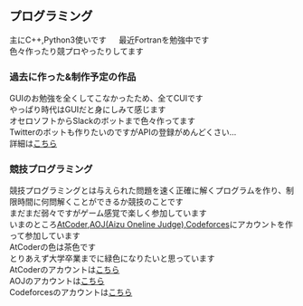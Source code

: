 ## プログラミング
主にC++,Python3使いです 　
最近Fortranを勉強中です  
色々作ったり競プロやったりしてます  
### 過去に作った&制作予定の作品
GUIのお勉強を全くしてこなかったため、全てCUIです  
やっぱり時代はGUIだと身にしみて感じます  
オセロソフトからSlackのボットまで色々作ってます  
Twitterのボットも作りたいのですがAPIの登録がめんどくさい…  
詳細は[こちら](https://jj1guj.github.io/programming_made)

### 競技プログラミング
競技プログラミングとは与えられた問題を速く正確に解くプログラムを作り、制限時間に何問解くことができるか競技のことです  
まだまだ弱々ですがゲーム感覚で楽しく参加しています  
いまのところ[AtCoder](https://atcoder.jp/),[AOJ\(Aizu Oneline Judge\)](https://onlinejudge.u-aizu.ac.jp/home),[Codeforces](https://codeforces.com/)にアカウントを作って参加しています  
AtCoderの色は茶色です  
とりあえず大学卒業までに緑色になりたいと思っています  
AtCoderのアカウントは[こちら](https://atcoder.jp/users/jj1guj)  
AOJのアカウントは[こちら](https://onlinejudge.u-aizu.ac.jp/status/users/jj1guj)  
Codeforcesのアカウントは[こちら](https://codeforces.com/profile/jj1guj)
